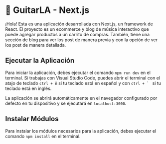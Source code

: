 # 📌 GuitarLA - Next.js
¡Hola! Esta es una aplicación desarrollada con Next.js, un framework de React. El proyecto es un ecommerce y blog de música interactivo que puede agregar productos a un carrito de compras. También, tiene una sección de blog para ver los post de manera previa y con la opción de ver los post de manera detallada.


## Ejecutar la Aplicación
Para iniciar la aplicación, debes ejecutar el comando `npm run dev` en el terminal. Si trabajas con Visual Studio Code, puedes abrir el terminal con el atajo de teclado `ctrl + ñ` si tu teclado está en español y con ``ctrl + ` `` si tu teclado está en inglés.

La aplicación se abrirá automáticamente en el navegador configurado por defecto en tu dispositivo y se ejecutará en `localhost:3000`.

## Instalar Módulos
Para instalar los módulos necesarios para la aplicación, debes ejecutar el comando `npm install` en el terminal.
